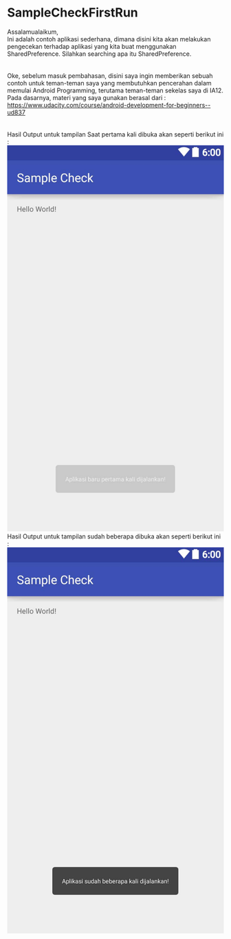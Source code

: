 # SampleCheckFirstRun
Assalamualaikum, 
<br/>
Ini adalah contoh aplikasi sederhana, dimana disini kita akan melakukan pengecekan terhadap aplikasi yang kita buat menggunakan SharedPreference.
Silahkan searching apa itu SharedPreference.
</br></br></br>
Oke, sebelum masuk pembahasan, disini saya ingin memberikan sebuah contoh untuk teman-teman saya yang membutuhkan pencerahan dalam memulai
Android Programming, terutama teman-teman sekelas saya di IA12.
</br>Pada dasarnya, materi yang saya gunakan berasal dari : 
</br>https://www.udacity.com/course/android-development-for-beginners--ud837
</br></br></br>
Hasil Output untuk tampilan Saat pertama kali dibuka akan seperti berikut ini :
</br>![alt tag](https://raw.githubusercontent.com/pahlevikun/SampleCheckFirstRun/master/Pertama.jpg)
Hasil Output untuk tampilan sudah beberapa dibuka akan seperti berikut ini :
</br>![alt tag](https://raw.githubusercontent.com/pahlevikun/SampleCheckFirstRun/master/Kedua.jpg)
